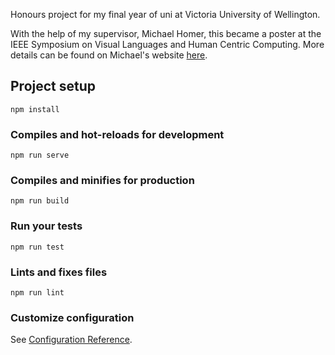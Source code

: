 Honours project for my final year of uni at Victoria University of Wellington.

With the help of my supervisor, Michael Homer, this became a poster at the IEEE Symposium on Visual Languages and Human Centric Computing. More details can be found on Michael's website [here](https://michael.homer.nz/Publications/VLHCC2020).


## Project setup
```
npm install
```

### Compiles and hot-reloads for development
```
npm run serve
```

### Compiles and minifies for production
```
npm run build
```

### Run your tests
```
npm run test
```

### Lints and fixes files
```
npm run lint
```

### Customize configuration
See [Configuration Reference](https://cli.vuejs.org/config/).

